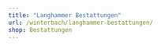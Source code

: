```yaml
---
title: "Langhammer Bestattungen"
url: /winterbach/langhammer-bestattungen/
shop: Bestattungen
---
```

